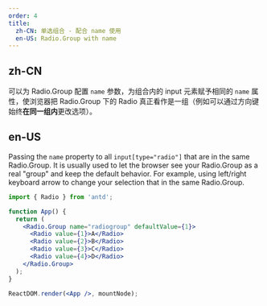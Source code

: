 ```yaml
---
order: 4
title:
  zh-CN: 单选组合 - 配合 name 使用
  en-US: Radio.Group with name
---
```


## zh-CN

可以为 Radio.Group 配置 `name` 参数，为组合内的 input 元素赋予相同的 `name` 属性，使浏览器把 Radio.Group 下的 Radio 真正看作是一组（例如可以通过方向键始终**在同一组内**更改选项）。

## en-US

Passing the `name` property to all `input[type="radio"]` that are in the same Radio.Group. It is usually used to let the browser see your Radio.Group as a real "group" and keep the default behavior. For example, using left/right keyboard arrow to change your selection that in the same Radio.Group.

```jsx
import { Radio } from 'antd';

function App() {
  return (
    <Radio.Group name="radiogroup" defaultValue={1}>
      <Radio value={1}>A</Radio>
      <Radio value={2}>B</Radio>
      <Radio value={3}>C</Radio>
      <Radio value={4}>D</Radio>
    </Radio.Group>
  );
}

ReactDOM.render(<App />, mountNode);
```
 